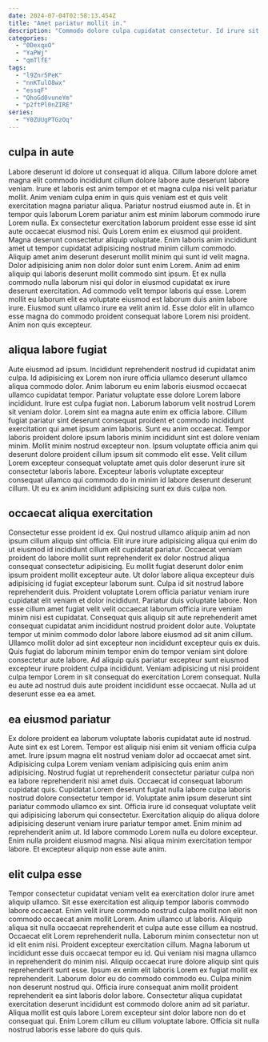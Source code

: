 ```yaml
---
date: 2024-07-04T02:58:13.454Z
title: "Amet pariatur mollit in."
description: "Commodo dolore culpa cupidatat consectetur. Id irure sit reprehenderit est do fugiat in eiusmod esse adipisicing."
categories:
  - "0DexqxO"
  - "YaPWj"
  - "qmTlfE"
tags:
  - "l9Znr5PeK"
  - "nnKTulO8wx"
  - "essqF"
  - "QhoGd0vuneYm"
  - "p2ftPl0nZIRE"
series:
  - "Y0ZUUgPTGzOq"
---
```



## culpa in aute

Labore deserunt id dolore ut consequat id aliqua. Cillum labore dolore amet magna elit commodo incididunt cillum dolore labore aute deserunt labore veniam. Irure et laboris est anim tempor et et magna culpa nisi velit pariatur mollit. Anim veniam culpa enim in quis quis veniam est et quis velit exercitation magna pariatur aliqua. Pariatur nostrud eiusmod aute in. Et in tempor quis laborum Lorem pariatur anim est minim laborum commodo irure Lorem nulla. Ex consectetur exercitation laborum proident esse esse id sint aute occaecat eiusmod nisi. Quis Lorem enim ex eiusmod qui proident.
Magna deserunt consectetur aliquip voluptate. Enim laboris anim incididunt amet ut tempor cupidatat adipisicing nostrud minim cillum commodo. Aliquip amet anim deserunt deserunt mollit minim qui sunt id velit magna. Dolor adipisicing anim non dolor dolor sunt enim Lorem. Anim ad enim aliquip qui laboris deserunt mollit commodo sint ipsum.
Et ex nulla commodo nulla laborum nisi qui dolor in eiusmod cupidatat ex irure deserunt exercitation. Ad commodo velit tempor laboris qui esse. Lorem mollit eu laborum elit ea voluptate eiusmod est laborum duis anim labore irure. Eiusmod sunt ullamco irure ea velit anim id. Esse dolor elit in ullamco esse magna do commodo proident consequat labore Lorem nisi proident. Anim non quis excepteur.

## aliqua labore fugiat

Aute eiusmod ad ipsum. Incididunt reprehenderit nostrud id cupidatat anim culpa. Id adipisicing ex Lorem non irure officia ullamco deserunt ullamco aliqua commodo dolor. Anim laborum eu enim laboris eiusmod occaecat ullamco cupidatat tempor. Pariatur voluptate esse dolore Lorem labore incididunt. Irure est culpa fugiat non. Laborum laborum velit nostrud Lorem sit veniam dolor. Lorem sint ea magna aute enim ex officia labore.
Cillum fugiat pariatur sint deserunt consequat proident et commodo incididunt exercitation qui amet ipsum anim laboris. Sunt eu anim occaecat. Tempor laboris proident dolore ipsum laboris minim incididunt sint est dolore veniam minim. Mollit minim nostrud excepteur non.
Ipsum voluptate officia anim qui deserunt dolore proident cillum ipsum sit commodo elit esse. Velit cillum Lorem excepteur consequat voluptate amet quis dolor deserunt irure sit consectetur laboris labore. Excepteur laboris voluptate excepteur consequat ullamco qui commodo do in minim id labore deserunt deserunt cillum. Ut eu ex anim incididunt adipisicing sunt ex duis culpa non.

## occaecat aliqua exercitation

Consectetur esse proident id ex. Qui nostrud ullamco aliquip anim ad non ipsum cillum aliquip sint officia. Elit irure irure adipisicing aliqua qui enim do ut eiusmod id incididunt cillum elit cupidatat pariatur. Occaecat veniam proident do labore mollit sunt reprehenderit ex dolor nostrud aliqua consequat consectetur adipisicing. Eu mollit fugiat deserunt dolor enim ipsum proident mollit excepteur aute. Ut dolor labore aliqua excepteur duis adipisicing id fugiat excepteur laborum sunt.
Culpa id sit nostrud labore reprehenderit duis. Proident voluptate Lorem officia pariatur veniam irure cupidatat elit veniam et dolor incididunt. Pariatur duis voluptate labore. Non esse cillum amet fugiat velit velit occaecat laborum officia irure veniam minim nisi est cupidatat. Consequat quis aliquip sit aute reprehenderit amet consequat cupidatat anim incididunt nostrud proident dolor aute.
Voluptate tempor ut minim commodo dolor labore labore eiusmod ad sit anim cillum. Ullamco mollit dolor ad sint excepteur non incididunt excepteur quis ex duis. Quis fugiat do laborum minim tempor enim do tempor veniam sint dolore consectetur aute labore. Ad aliquip quis pariatur excepteur sunt eiusmod excepteur irure proident culpa incididunt. Veniam adipisicing ut nisi proident culpa tempor Lorem in sit consequat do exercitation Lorem consequat. Nulla eu aute ad nostrud duis aute proident incididunt esse occaecat. Nulla ad ut deserunt esse ea ea amet.

## ea eiusmod pariatur

Ex dolore proident ea laborum voluptate laboris cupidatat aute id nostrud. Aute sint ex est Lorem. Tempor est aliquip nisi enim sit veniam officia culpa amet. Irure ipsum magna elit nostrud veniam dolor ad occaecat amet sint. Adipisicing culpa Lorem veniam veniam adipisicing quis enim anim adipisicing.
Nostrud fugiat ut reprehenderit consectetur pariatur culpa non ea labore reprehenderit nisi amet duis. Occaecat id consequat laborum cupidatat quis. Cupidatat Lorem deserunt fugiat nulla labore culpa laboris nostrud dolore consectetur tempor id. Voluptate anim ipsum deserunt sint pariatur commodo ullamco ex sint. Officia irure id consequat voluptate velit qui adipisicing laborum qui consectetur. Exercitation aliquip do aliqua dolore adipisicing deserunt veniam irure pariatur tempor amet.
Enim minim ad reprehenderit anim ut. Id labore commodo Lorem nulla eu dolore excepteur. Enim nulla proident eiusmod magna. Nisi aliqua minim exercitation tempor labore. Et excepteur aliquip non esse aute anim.

## elit culpa esse

Tempor consectetur cupidatat veniam velit ea exercitation dolor irure amet aliquip ullamco. Sit esse exercitation est aliquip tempor laboris commodo labore occaecat. Enim velit irure commodo nostrud culpa mollit non elit non commodo occaecat anim mollit Lorem. Anim ullamco ut laboris. Aliquip aliqua sit nulla occaecat reprehenderit et culpa aute esse cillum ea nostrud. Occaecat elit Lorem reprehenderit nulla. Laborum minim consectetur non ut id elit enim nisi.
Proident excepteur exercitation cillum. Magna laborum ut incididunt esse duis occaecat tempor eu id. Qui veniam nisi magna ullamco in reprehenderit do minim nisi. Aliquip occaecat irure dolore aliquip sint quis reprehenderit sunt esse.
Ipsum ex enim elit laboris Lorem ex fugiat mollit ex reprehenderit. Laborum dolor eu do commodo commodo eu. Culpa minim non deserunt nostrud qui. Officia irure consequat anim mollit proident reprehenderit ea sint laboris dolor labore. Consectetur aliqua cupidatat exercitation deserunt incididunt est commodo dolore anim ad sit pariatur. Aliqua mollit est quis labore Lorem excepteur sint dolor labore non do et consequat qui. Enim Lorem cillum eu cillum voluptate labore. Officia sit nulla nostrud laboris esse labore do quis quis.

